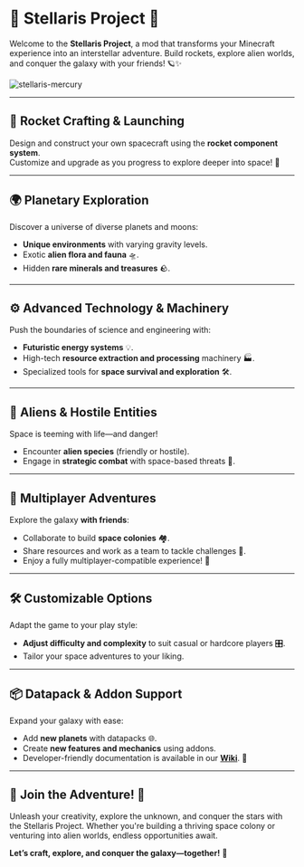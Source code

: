 # 🌌 Stellaris Project 🚀

Welcome to the **Stellaris Project**, a mod that transforms your Minecraft experience into an interstellar adventure. Build rockets, explore alien worlds, and conquer the galaxy with your friends! 🪐✨

![stellaris-mercury](https://github.com/user-attachments/assets/35047343-b8f5-4159-bc92-68cfeae545c1)

---

## 🚀 Rocket Crafting & Launching
Design and construct your own spacecraft using the **rocket component system**.  
Customize and upgrade as you progress to explore deeper into space! 🌠

---

## 🌍 Planetary Exploration  
Discover a universe of diverse planets and moons:  
- **Unique environments** with varying gravity levels.  
- Exotic **alien flora and fauna** 🛸.  
- Hidden **rare minerals and treasures** 🪨.  

---

## ⚙️ Advanced Technology & Machinery  
Push the boundaries of science and engineering with:  
- **Futuristic energy systems** 💡.  
- High-tech **resource extraction and processing** machinery 🏭.  
- Specialized tools for **space survival and exploration** 🛠️.

---

## 👾 Aliens & Hostile Entities  
Space is teeming with life—and danger!  
- Encounter **alien species** (friendly or hostile).  
- Engage in **strategic combat** with space-based threats 🔫.

---

## 🤝 Multiplayer Adventures  
Explore the galaxy **with friends**:  
- Collaborate to build **space colonies** 🏘️.  
- Share resources and work as a team to tackle challenges 🚀.  
- Enjoy a fully multiplayer-compatible experience! 🌌

---

## 🛠️ Customizable Options  
Adapt the game to your play style:  
- **Adjust difficulty and complexity** to suit casual or hardcore players 🎛️.  
- Tailor your space adventures to your liking.

---

## 📦 Datapack & Addon Support  
Expand your galaxy with ease:  
- Add **new planets** with datapacks 🌐.  
- Create **new features and mechanics** using addons.  
- Developer-friendly documentation is available in our **[Wiki](https://st0x0ef.github.io/stellaris/)**. 📜

---

## 🌟 Join the Adventure! 🌟  
Unleash your creativity, explore the unknown, and conquer the stars with the Stellaris Project. Whether you're building a thriving space colony or venturing into alien worlds, endless opportunities await.  

**Let’s craft, explore, and conquer the galaxy—together!** 🌠
